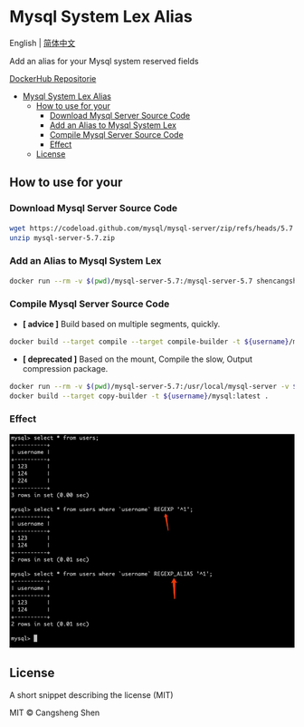 # Mysql System Lex Alias

English | [简体中文](./i18n/README.zh-cn.md)

Add an alias for your Mysql system reserved fields

[DockerHub Repositorie](https://hub.docker.com/r/shencangsheng/mysql-system-lex-alias)

- [Mysql System Lex Alias](#mysql-system-lex-alias)
  - [How to use for your](#how-to-use-for-your)
    - [Download Mysql Server Source Code](#download-mysql-server-source-code)
    - [Add an Alias to Mysql System Lex](#add-an-alias-to-mysql-system-lex)
    - [Compile Mysql Server Source Code](#compile-mysql-server-source-code)
    - [Effect](#effect)
  - [License](#license)

## How to use for your

### Download Mysql Server Source Code

```bash
wget https://codeload.github.com/mysql/mysql-server/zip/refs/heads/5.7
unzip mysql-server-5.7.zip
```

### Add an Alias to Mysql System Lex

```bash
docker run --rm -v $(pwd)/mysql-server-5.7:/mysql-server-5.7 shencangsheng/mysql-system-lex-alias:latest add-lex-alias -f /mysql-server-5.7 -c REGEXP -v REGEXP_ALIAS
```

### Compile Mysql Server Source Code

- **[ advice ]** Build based on multiple segments, quickly.

```bash
docker build --target compile --target compile-builder -t ${username}/mysql:latest .
```

- **[ deprecated ]** Based on the mount, Compile the slow, Output compression package.

```bash
docker run --rm -v $(pwd)/mysql-server-5.7:/usr/local/mysql-server -v $(pwd)/output:/output shencangsheng/mysql-source-compile:latest package-mysql
docker build --target copy-builder -t ${username}/mysql:latest .
```

### Effect

<p align="center">
<img src="docs/content/assets/img/regexp.alias.png" alt="Regexp" title="Regexp" />
</p>

## License

A short snippet describing the license (MIT)

MIT © Cangsheng Shen
